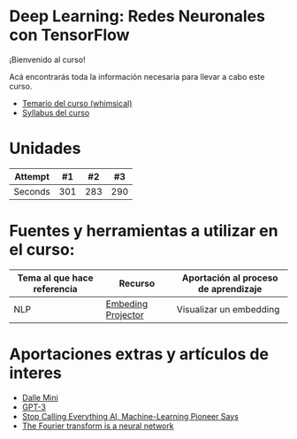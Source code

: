 # Deep Learning: Redes Neuronales con TensorFlow

¡Bienvenido al curso!

Acá encontrarás toda la información necesaria para llevar a cabo este curso.


* [Temario del curso (whimsical)](https://whimsical.com/temario-machine-learning-y-deep-learning-QRJaTfDhrxB2XEPsqxDDr4)
* [Syllabus del curso]()


# Unidades 

Attempt | #1 | #2 | #3 | 
--- | --- | --- | --- |
Seconds | 301 | 283 | 290 |





# Fuentes y herramientas a utilizar en el curso:

Tema al que hace referencia | Recurso | Aportación al proceso de aprendizaje
--- | --- | --- |
NLP | [Embeding Projector](https://projector.tensorflow.org/) | Visualizar un embedding




# Aportaciones extras y artículos de interes
* [Dalle Mini](https://huggingface.co/spaces/dalle-mini/dalle-mini)
* [GPT-3](https://openai.com/api/)
* [Stop Calling Everything AI, Machine-Learning Pioneer Says ](https://spectrum.ieee.org/stop-calling-everything-ai-machinelearning-pioneer-says)
* [The Fourier transform is a neural network](https://sidsite.com/posts/fourier-nets/)
